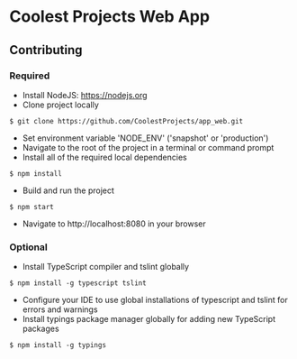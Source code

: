 # Coolest Projects Web App

## Contributing

### Required
- Install NodeJS: https://nodejs.org
- Clone project locally
```
$ git clone https://github.com/CoolestProjects/app_web.git
```
- Set environment variable 'NODE_ENV' ('snapshot' or 'production')
- Navigate to the root of the project in a terminal or command prompt
- Install all of the required local dependencies
```
$ npm install
```
- Build and run the project
```
$ npm start
```
- Navigate to http://localhost:8080 in your browser

### Optional
- Install TypeScript compiler and tslint globally
```
$ npm install -g typescript tslint
```
- Configure your IDE to use global installations of typescript and tslint for errors and warnings
- Install typings package manager globally for adding new TypeScript packages
```
$ npm install -g typings
```
